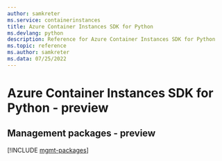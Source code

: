 ```yaml
---
author: samkreter
ms.service: containerinstances
title: Azure Container Instances SDK for Python
ms.devlang: python
description: Reference for Azure Container Instances SDK for Python
ms.topic: reference
ms.author: samkreter
ms.data: 07/25/2022
---
```

# Azure Container Instances SDK for Python - preview

## Management packages - preview
[!INCLUDE [mgmt-packages](container-instances-mgmt-index.md)]